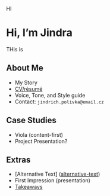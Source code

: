 HI

# Hi, I’m Jindra

THis is

## About Me

- My Story
- [CV/résumé](https://jindrichpolivka.github.io/experience/)
- Voice, Tone, and Style guide
- Contact: `jindrich.polivka@email.cz`

## Case Studies

- Viola (content-first)
- Project Presentation?

## Extras

- [Alternative Text] ([alternative-text](https://jindrichpolivka.github.io/alternative-text/))
- First Impression (presentation)
- [Takeaways](takeaways)
